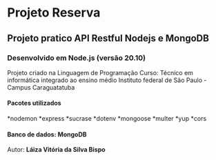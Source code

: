 # Projeto Reserva
## Projeto pratico API Restful Nodejs e MongoDB
### Desenvolvido em Node.js (versão 20.10)

Projeto criado na Linguagem de Programação
Curso: Técnico em informática integrado ao ensino médio
Instituto federal de São Paulo - Campus Caraguatatuba

#### Pacotes utilizados

*nodemon
*express
*sucrase
*dotenv
*mongoose
*multer
*yup
*cors

#### Banco de dados: MongoDB

Autor: **Láiza Vitória da Silva Bispo**